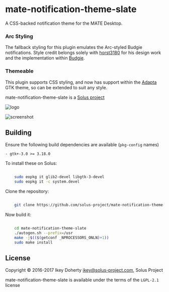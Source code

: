 mate-notification-theme-slate
=============================

A CSS-backed notification theme for the MATE Desktop.

### Arc Styling

The fallback styling for this plugin emulates the Arc-styled Budgie notifications. Style credit belongs solely with [horst3180](https://github.com/horst3180/arc-theme) for his design work and the
implementation within [Budgie](https://github.com/solus-project/budgie-desktop).

### Themeable

This plugin supports CSS styling, and now has support within the [Adapta](https://github.com/adapta-project/adapta-gtk-theme) GTK theme, so
can be extended to suit any style.

mate-notification-theme-slate is a [Solus project](https://solus-project.com/)

![logo](https://build.solus-project.com/logo.png)

![screenshot](https://raw.githubusercontent.com/solus-project/mate-notification-theme-slate/master/landing.png)

Building
--------
Ensure the following build dependencies are available (`pkg-config` names)

    - gtk+-3.0 >= 3.18.0

To install these on Solus:

```bash

    sudo eopkg it glib2-devel libgtk-3-devel
    sudo eopkg it -c system.devel
```

Clone the repository:

```bash

    git clone https://github.com/solus-project/mate-notification-theme-slate.git
```

Now build it:
```bash

    cd mate-notification-theme-slate
    ./autogen.sh --prefix=/usr
    make -j$(($(getconf _NPROCESSORS_ONLN)+1))
    sudo make install
```

License
-------

Copyright © 2016-2017 Ikey Doherty <ikey@solus-project.com>, Solus Project

mate-notification-theme-slate is available under the terms of the `LGPL-2.1` license
